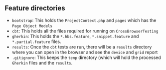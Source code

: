 ## Feature directories
*  `bootstrap`: This holds the `ProjectContext.php` and `pages` which has the `Page Object Models`
*  `cbt`: This holds all the files required for running on `CrossBrowserTesting` 
*  `gherkin`: This holds the `*.hbs.feature`, `*.snippet.feature` and `*.partial.feature` files.
*  `results`: Once the `cbt` tests are run, there will be a `results` directory where you can open in the browser and see the `device` and `grid` report
*  `.gitignore`: This keeps the `temp` directory (which will hold the processed `Gherkin` files and the `results`.


